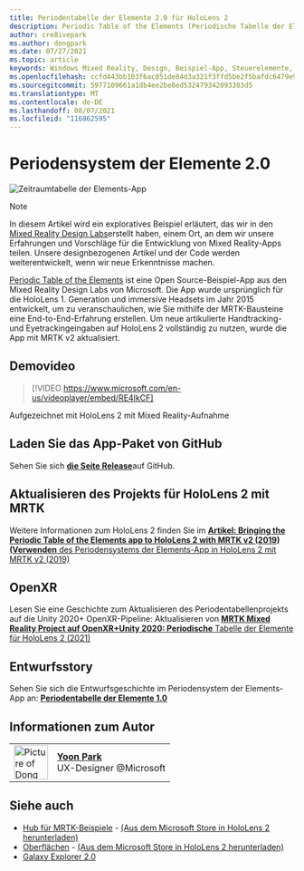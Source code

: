 ```yaml
---
title: Periodentabelle der Elemente 2.0 für HoloLens 2
description: Periodic Table of the Elements (Periodische Tabelle der Elemente) ist eine Beispiel-App, die für HoloLens 2 vollständig artikulierte Handtracking- und Eyetrackingeingaben aktualisiert wurde.
author: cre8ivepark
ms.author: dongpark
ms.date: 07/27/2021
ms.topic: article
keywords: Windows Mixed Reality, Design, Beispiel-App, Steuerelemente, MRTK, Mixed Reality Toolkit, Unity, Beispiel-Apps, Beispiel-Apps, Open Source, Microsoft Store, HoloLens, Mixed Reality-Headset, Windows Mixed Reality-Headset, Virtual Reality-Headset, OpenXR, Open XR, Unity
ms.openlocfilehash: ccfd443bb103f6ac051de84d3a321f3ffd5be2f5bafdc6479e9f67a03771d386
ms.sourcegitcommit: 5977109661a1db4ee2be8ed532479342093303d5
ms.translationtype: MT
ms.contentlocale: de-DE
ms.lasthandoff: 08/07/2021
ms.locfileid: "116862595"
---
```

# <a name="periodic-table-of-the-elements-20"></a>Periodensystem der Elemente 2.0
![Zeitraumtabelle der Elements-App](../images/MRDL_PeriodicTable.jpg)

>[!NOTE]
>In diesem Artikel wird ein exploratives Beispiel erläutert, das wir in den [Mixed Reality Design Labs](https://github.com/Microsoft/MRDesignLabs_Unity)erstellt haben, einem Ort, an dem wir unsere Erfahrungen und Vorschläge für die Entwicklung von Mixed Reality-Apps teilen. Unsere designbezogenen Artikel und der Code werden weiterentwickelt, wenn wir neue Erkenntnisse machen.

[Periodic Table of the Elements](https://github.com/Microsoft/MRDesignLabs_Unity_PeriodicTable) ist eine Open Source-Beispiel-App aus den Mixed Reality Design Labs von Microsoft. Die App wurde ursprünglich für die HoloLens 1. Generation und immersive Headsets im Jahr 2015 entwickelt, um zu veranschaulichen, wie Sie mithilfe der MRTK-Bausteine eine End-to-End-Erfahrung erstellen. Um neue artikulierte Handtracking- und Eyetrackingeingaben auf HoloLens 2 vollständig zu nutzen, wurde die App mit MRTK v2 aktualisiert. 

## <a name="demo-video"></a>Demovideo 
> [!VIDEO https://www.microsoft.com/en-us/videoplayer/embed/RE4IkCF]

Aufgezeichnet mit HoloLens 2 mit Mixed Reality-Aufnahme

## <a name="download-the-app-package-from-github"></a>Laden Sie das App-Paket von GitHub
Sehen Sie sich <a href="https://github.com/microsoft/MRDL_Unity_PeriodicTable/releases" target="_blank">**die Seite Release**</a>auf GitHub.

## <a name="upgrading-the-project-for-hololens-2-with-mrtk"></a>Aktualisieren des Projekts für HoloLens 2 mit MRTK
Weitere Informationen zum HoloLens 2 finden Sie im <a href="https://dongyoonpark.medium.com/bringing-the-periodic-table-of-the-elements-app-to-hololens-2-with-mrtk-v2-a6e3d8362158" target="_blank"> **Artikel: Bringing the Periodic Table of the Elements app to HoloLens 2 with MRTK v2 (2019) (Verwenden** des Periodensystems der Elements-App in HoloLens 2 mit MRTK v2 (2019)</a>

## <a name="openxr"></a>OpenXR 
Lesen Sie eine Geschichte zum Aktualisieren des Periodentabellenprojekts auf die Unity 2020+ OpenXR-Pipeline: Aktualisieren von <a href="https://dongyoonpark.medium.com/updating-mrtk-mixed-reality-project-to-openxr-unity-2020-periodic-table-of-the-elements-4cf55b0479a4" target="_blank"> **MRTK Mixed Reality Project auf OpenXR+Unity 2020: Periodische** Tabelle der Elemente für HoloLens 2 (2021)</a>

## <a name="design-story"></a>Entwurfsstory 
Sehen Sie sich die Entwurfsgeschichte im Periodensystem der Elements-App an: [ **Periodentabelle der Elemente 1.0**](periodic-table-of-the-elements.md)

## <a name="about-the-author"></a>Informationen zum Autor

<table style="border-collapse:collapse" padding-left="0px">
<tr>
<td style="border-style: none" width="60px"><img alt="Picture of Dong Yoon Park" width="60" height="60" src="images/dongyoonpark.jpg"></td>
<td style="border-style: none"><a href="http://dongyoonpark.com" target="_blank"><b>Yoon Park</b></a><br>UX-Designer @Microsoft</td>
</tr>
</table>

## <a name="see-also"></a>Siehe auch

* [Hub für MRTK-Beispiele](/windows/mixed-reality/mrtk-unity/features/example-scenes/example-hub) - [(Aus dem Microsoft Store in HoloLens 2 herunterladen)](https://www.microsoft.com/en-us/p/mrtk-examples-hub/9mv8c39l2sj4)
* [Oberflächen](sampleapp-surfaces.md) - [(Aus dem Microsoft Store in HoloLens 2 herunterladen)](https://www.microsoft.com/en-us/p/surfaces/9nvkpv3sk3x0)
* [Galaxy Explorer 2.0](galaxy-explorer-update.md)